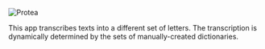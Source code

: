 ![Protea](https://github.com/galabra/protea/blob/master/protea.jpeg?raw=true)

This app transcribes texts into a different set of letters.
The transcription is dynamically determined by the sets of manually-created dictionaries.
